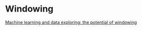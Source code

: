 # Windowing

<a href="https://kramembership.com/machine-learning-and-data-exploring-the-potential-of-windowing/" target="_blank">Machine learning and data exploring: the potential of windowing</a>